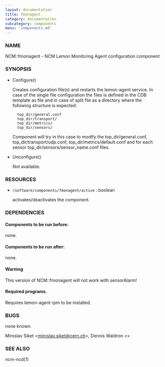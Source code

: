 ```yaml
---
layout: documentation
title: fmonagent
category: documentation
subcategory: components
menu: 'components.md'
---
```

### NAME

NCM::fmonagent - NCM Lemon Monitoring Agent configuration component

### SYNOPSIS

- Configure()

    Creates configuration file(s) and restarts the lemon-agent service.
    In case of the single file configuration the files
    is defined in the CDB template as file and in case of split file as 
    a directory where the following structure is expected:

    	top_dir/general.conf
    	top_dir/transport/
    	top_dir/metrics/
    	top_dir/sensors/

    Component will try in this case to modify the top\_dir/general.conf,
    top\_dir/transport/udp.conf, top\_dir/metrics/default.conf and for each 
    sensor top\_dir/sensors/sensor\_name.conf files.

- Unconfigure()

    Not available.

### RESOURCES

- `/software/components/fmonagent/active`     : boolean

    activates/deactivates the component.

### DEPENDENCIES

#### Components to be run before:

none.

#### Components to be run after:

none.

#### Warning

This version of NCM::fmonagent will not work with sensorAlarm!

#### Required programs.

Requires lemon-agent rpm to be installed.

### BUGS

none known.

Miroslav Siket &lt;miroslav.siket@cern.ch&gt;, Dennis Waldron &lt;&gt;

### SEE ALSO

ncm-ncd(1)
